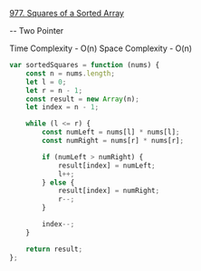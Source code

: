[977. Squares of a Sorted Array](https://leetcode.com/problems/squares-of-a-sorted-array/)

-- Two Pointer

Time Complexity - O(n)
Space Complexity - O(n)

```javascript
var sortedSquares = function (nums) {
	const n = nums.length;
	let l = 0;
	let r = n - 1;
	const result = new Array(n);
	let index = n - 1;

	while (l <= r) {
		const numLeft = nums[l] * nums[l];
		const numRight = nums[r] * nums[r];

		if (numLeft > numRight) {
			result[index] = numLeft;
			l++;
		} else {
			result[index] = numRight;
			r--;
		}

		index--;
	}

	return result;
};
```
